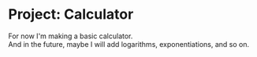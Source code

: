 # Project: Calculator
For now I'm making a basic calculator. <br>
And in the future, maybe I will add logarithms, exponentiations, and so on.
